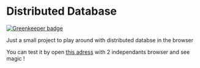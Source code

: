 
# Distributed Database

[![Greenkeeper badge](https://badges.greenkeeper.io/sepiropht/ditributed-database.svg)](https://greenkeeper.io/)

Just a small project to play around with distributed databse in the browser

You can test it by open [this adress](https://p2p-chat.netlify.com/) with 2 independants browser and see magic !
